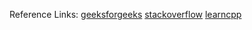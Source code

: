 Reference Links: [geeksforgeeks](https://www.geeksforgeeks.org/move-constructors-in-c-with-examples/) [stackoverflow](https://stackoverflow.com/questions/3106110/what-is-move-semantics) [learncpp](https://www.learncpp.com/cpp-tutorial/move-constructors-and-move-assignment/)
